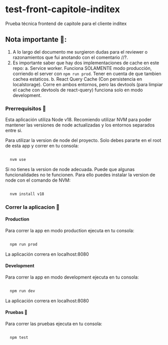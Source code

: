 # test-front-capitole-inditex

Prueba técnica frontend de capitole para el cliente inditex

## Nota importante 🚧:

1. A lo largo del documento me surgieron dudas para el reviewer o razonamientos que fui anotando con el comentario //?.
2. Es importante saber que hay dos implementaciones de cache en este repo:
   a. Service worker. Funciona SOLAMENTE modo producción, corriendo el server con `npm run prod`. Tener en cuenta de que tambien cachea estaticos.
   b. React Query Cache (Con persistencia en localstorage). Corre en ambos entornos, pero las devtools (para limpiar el cache con devtools de react-query) funciona solo en modo development.

### Prerrequisitos 🔢

Esta aplicación utiliza Node v18.
Recomiendo utilizar NVM para poder mantener las versiones de node actualizadas y los entornos separados entre si.

Para utilizar la version de node del proyecto. Solo debes pararte en el root de esta app y correr en tu consola:

```bash

  nvm use

```

Si no tienes la version de node adecuada. Puede que algunas funcionalidades no te funcionen.
Para ello puedes instalar la version de node con el comando de NVM:

```bash

  nvm install v18

```

### Correr la aplicacion 🚀

#### Production

Para correr la app en modo production ejecuta en tu consola:

```bash

  npm run prod

```

La aplicación correra en localhost:8080

#### Development

Para correr la app en modo development ejecuta en tu consola:

```bash

  npm run dev

```

La aplicación correra en localhost:8080

#### Pruebas 🧪

Para correr las pruebas ejecuta en tu consola:

```bash

  npm test

```

